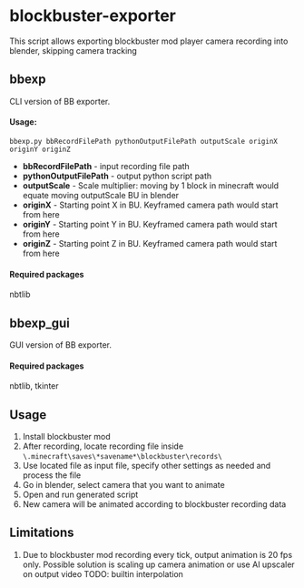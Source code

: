 # blockbuster-exporter
This script allows exporting blockbuster mod player camera recording into blender, skipping camera tracking

## bbexp
CLI version of BB exporter. 
#### Usage:
```
bbexp.py bbRecordFilePath pythonOutputFilePath outputScale originX originY originZ
```
 - **bbRecordFilePath** - input recording file path
 - **pythonOutputFilePath** - output python script path
 - **outputScale** - Scale multiplier: moving by 1 block in minecraft would equate moving outputScale BU in blender
 - **originX** - Starting point X in BU. Keyframed camera path would start from here
 - **originY** - Starting point Y in BU. Keyframed camera path would start from here
 - **originZ** - Starting point Z in BU. Keyframed camera path would start from here

#### Required packages
nbtlib

## bbexp_gui
GUI version of BB exporter.
#### Required packages
nbtlib, tkinter

## Usage
1. Install blockbuster mod
2. After recording, locate recording file inside ```\.minecraft\saves\*savename*\blockbuster\records\```
3. Use located file as input file, specify other settings as needed and process the file
4. Go in blender, select camera that you want to animate
5. Open and run generated script
6. New camera will be animated according to blockbuster recording data

## Limitations
1. Due to blockbuster mod recording every tick, output animation is 20 fps only. 
Possible solution is scaling up camera animation or use AI upscaler on output video TODO: builtin interpolation
